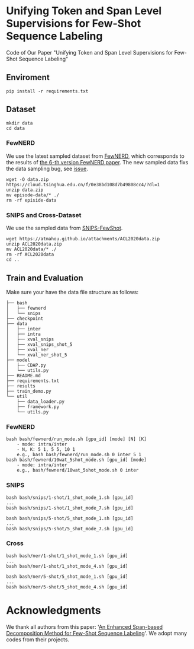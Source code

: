 # Unifying Token and Span Level Supervisions for Few-Shot Sequence Labeling
Code of Our Paper "Unifying Token and Span Level Supervisions for Few-Shot Sequence Labeling"


## Enviroment
```
pip install -r requirements.txt
```


## Dataset
```
mkdir data
cd data
```
### FewNERD
We use the latest sampled dataset from [FewNERD](https://cloud.tsinghua.edu.cn/f/0e38bd108d7b49808cc4/?dl=1), which corresponds to the results of [the 6-th version FewNERD paper](https://arxiv.org/pdf/2105.07464v6.pdf).
The new sampled data fixs the data sampling bug, see [issue](https://github.com/thunlp/Few-NERD/issues/15).

```
wget -O data.zip https://cloud.tsinghua.edu.cn/f/0e38bd108d7b49808cc4/?dl=1
unzip data.zip
mv episode-data/* ./
rm -rf episide-data
```

### SNIPS and Cross-Dataset
We use the sampled data from [SNIPS-FewShot](https://atmahou.github.io/attachments/ACL2020data.zip).

```
wget https://atmahou.github.io/attachments/ACL2020data.zip
unzip ACL2020data.zip
mv ACL2020data/* ./
rm -rf ACL2020data
cd ..
```


## Train and Evaluation

Make sure your have the data file structure as follows:
```
├── bash
│   ├── fewnerd
│   └── snips
├── checkpoint
├── data
│   ├── inter
│   ├── intra
│   ├── xval_snips
│   ├── xval_snips_shot_5
│   ├── xval_ner
│   └── xval_ner_shot_5
├── model
│   ├── CDAP.py
│   └── utils.py
├── README.md
├── requirements.txt
├── results
├── train_demo.py
└── util
    ├── data_loader.py
    ├── framework.py
    └── utils.py
```


### FewNERD
```
bash bash/fewnerd/run_mode.sh [gpu_id] [mode] [N] [K]
    - mode: intra/inter
    - N, K: 5 1, 5 5, 10 1
    e.g., bash bash/fewnerd/run_mode.sh 0 inter 5 1
bash bash/fewnerd/10wat_5shot_mode.sh [gpu_id] [mode]
    - mode: intra/inter
    e.g., bash/fewnerd/10wat_5shot_mode.sh 0 inter
```
### SNIPS
```
bash bash/snips/1-shot/1_shot_mode_1.sh [gpu_id]
...
bash bash/snips/1-shot/1_shot_mode_7.sh [gpu_id]
```
```
bash bash/snips/5-shot/5_shot_mode_1.sh [gpu_id]
...
bash bash/snips/5-shot/5_shot_mode_7.sh [gpu_id]
```

### Cross
```
bash bash/ner/1-shot/1_shot_mode_1.sh [gpu_id]
...
bash bash/ner/1-shot/1_shot_mode_4.sh [gpu_id]
```
```
bash bash/ner/5-shot/5_shot_mode_1.sh [gpu_id]
...
bash bash/ner/5-shot/5_shot_mode_4.sh [gpu_id]
```


# Acknowledgments
We thank all authors from this paper: '[An Enhanced Span-based Decomposition Method for Few-Shot Sequence Labeling](https://github.com/Wangpeiyi9979/ESD)'. We adopt many codes from their projects.
